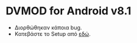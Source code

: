 # DVMOD for Android v8.1
* Διορθώθηκαν κάποια bug.
* Κατεβάστε το Setup από [εδώ](https://dvmod.weebly.com/android.html).
